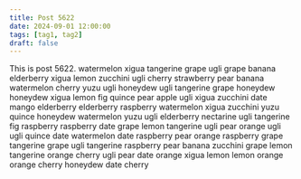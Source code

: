 ```yaml
---
title: Post 5622
date: 2024-09-01 12:00:00
tags: [tag1, tag2]
draft: false
---
```

This is post 5622.
watermelon
xigua
tangerine
grape
ugli
grape
banana
elderberry
xigua
lemon
zucchini
ugli
cherry
strawberry
pear
banana
watermelon
cherry
yuzu
ugli
honeydew
ugli
tangerine
grape
honeydew
honeydew
xigua
lemon
fig
quince
pear
apple
ugli
xigua
zucchini
date
mango
elderberry
elderberry
raspberry
watermelon
xigua
zucchini
yuzu
quince
honeydew
watermelon
yuzu
ugli
elderberry
nectarine
ugli
tangerine
fig
raspberry
raspberry
date
grape
lemon
tangerine
ugli
pear
orange
ugli
ugli
quince
date
watermelon
date
raspberry
pear
orange
raspberry
grape
tangerine
grape
ugli
tangerine
raspberry
pear
banana
zucchini
grape
lemon
tangerine
orange
cherry
ugli
pear
date
orange
xigua
lemon
lemon
orange
orange
cherry
honeydew
date
cherry
